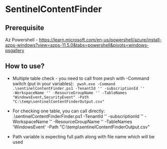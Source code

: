 # SentinelContentFinder

## Prerequisite

Az Powershell - https://learn.microsoft.com/en-us/powershell/azure/install-azps-windows?view=azps-11.5.0&tabs=powershell&pivots=windows-psgallery

## How to use?

- Multiple table check - you need to call from pwsh with -Command switch (put in your variables):
  <code> pwsh.exe -Command .\sentinelContentFinder.ps1 -TenantId '' -subscriptionId '' -WorkspaceName '' -ResourceGroupName '' -TableNames "WindowsEvent,SecurityEvent" -Path "C:\temp\sentinelContentFinderOutput.csv" </code>
- For checking one table, you can call directly: .\sentinelContentFinderFinder.ps1 -TenantId '' -subscriptionId '' -WorkspaceName '' -ResourceGroupName '' -TableNames 'WindowsEvent' -Path "C:\temp\sentinelContentFinderOutput.csv"

- Path variable is expecting full path along with file name which will be used
